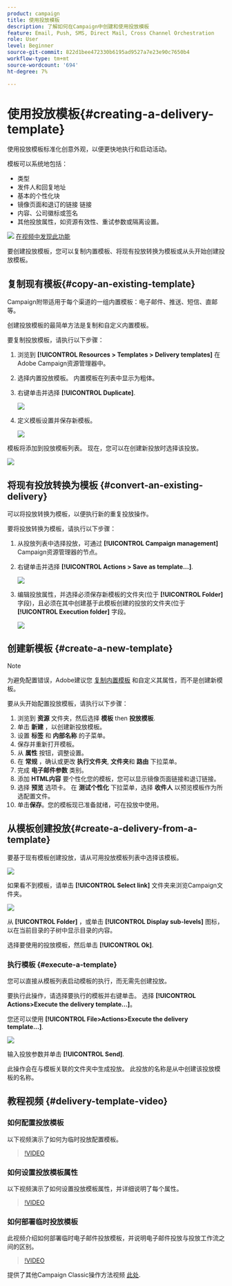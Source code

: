 ```yaml
---
product: campaign
title: 使用投放模板
description: 了解如何在Campaign中创建和使用投放模板
feature: Email, Push, SMS, Direct Mail, Cross Channel Orchestration
role: User
level: Beginner
source-git-commit: 822d1bee472330b6195ad9527a7e23e90c7650b4
workflow-type: tm+mt
source-wordcount: '694'
ht-degree: 7%

---
```


# 使用投放模板{#creating-a-delivery-template}

使用投放模板标准化创意外观，以便更快地执行和启动活动。

模板可以系统地包括：

* 类型
* 发件人和回复地址
* 基本的个性化块
* 镜像页面和退订的链接 链接
* 内容、公司徽标或签名
* 其他投放属性，如资源有效性、重试参数或隔离设置。

![](assets/do-not-localize/how-to-video.png) [在视频中发现此功能](#delivery-template-video)

要创建投放模板，您可以复制内置模板、将现有投放转换为模板或从头开始创建投放模板。

## 复制现有模板{#copy-an-existing-template}

Campaign附带适用于每个渠道的一组内置模板：电子邮件、推送、短信、直邮等。

创建投放模板的最简单方法是复制和自定义内置模板。

要复制投放模板，请执行以下步骤：

1. 浏览到 **[!UICONTROL Resources > Templates > Delivery templates]** 在Adobe Campaign资源管理器中。
1. 选择内置投放模板。 内置模板在列表中显示为粗体。
1. 右键单击并选择 **[!UICONTROL Duplicate]**.

   ![](assets/duplicate-built-in-template.png)

1. 定义模板设置并保存新模板。

   ![](assets/delivery-template-new.png)

模板将添加到投放模板列表。 现在，您可以在创建新投放时选择该投放。

![](assets/select-the-new-template.png)

## 将现有投放转换为模板 {#convert-an-existing-delivery}

可以将投放转换为模板，以便执行新的重复投放操作。

要将投放转换为模板，请执行以下步骤：

1. 从投放列表中选择投放，可通过 **[!UICONTROL Campaign management]** Campaign资源管理器的节点。

1. 右键单击并选择 **[!UICONTROL Actions > Save as template...]**.

   ![](assets/save-as-template.png)

1. 编辑投放属性，并选择必须保存新模板的文件夹(位于 **[!UICONTROL Folder]** 字段)，且必须在其中创建基于此模板创建的投放的文件夹(位于 **[!UICONTROL Execution folder]** 字段。

   ![](assets/template-select-folders.png)

## 创建新模板 {#create-a-new-template}

>[!NOTE]
>
>为避免配置错误，Adobe建议您 [复制内置模板](#copy-an-existing-template) 和自定义其属性，而不是创建新模板。

要从头开始配置投放模板，请执行以下步骤：

1. 浏览到 **资源** 文件夹，然后选择 **模板** then **投放模板**.
1. 单击 **新建** ，以创建新投放模板。
1. 设置 **标签** 和 **内部名称** 的子菜单。
1. 保存并重新打开模板。
1. 从 **属性** 按钮，调整设置。
1. 在 **常规** ，确认或更改 **执行文件夹**, **文件夹**&#x200B;和 **路由** 下拉菜单。
1. 完成 **电子邮件参数** 类别。
1. 添加 **HTML内容** 要个性化您的模板，您可以显示镜像页面链接和退订链接。
1. 选择 **预览** 选项卡。 在 **测试个性化** 下拉菜单，选择 **收件人** 以预览模板作为所选配置文件。
1. 单击&#x200B;**保存**。您的模板现已准备就绪，可在投放中使用。


## 从模板创建投放{#create-a-delivery-from-a-template}

要基于现有模板创建投放，请从可用投放模板列表中选择该模板。

![](assets/select-the-new-template.png)

如果看不到模板，请单击 **[!UICONTROL Select link]** 文件夹来浏览Campaign文件夹。

![](assets/browse-templates.png)

从 **[!UICONTROL Folder]** ，或单击 **[!UICONTROL Display sub-levels]** 图标，以在当前目录的子树中显示目录的内容。

选择要使用的投放模板，然后单击 **[!UICONTROL Ok]**.

### 执行模板 {#execute-a-template}

您可以直接从模板列表启动模板的执行，而无需先创建投放。

要执行此操作，请选择要执行的模板并右键单击。 选择 **[!UICONTROL Actions>Execute the delivery template...]**。

您还可以使用 **[!UICONTROL File>Actions>Execute the delivery template...]**.

![](assets/execute-delivery-template.png)

输入投放参数并单击 **[!UICONTROL Send]**.

此操作会在与模板关联的文件夹中生成投放。 此投放的名称是从中创建该投放模板的名称。


## 教程视频 {#delivery-template-video}

### 如何配置投放模板

以下视频演示了如何为临时投放配置模板。

>[!VIDEO](https://video.tv.adobe.com/v/342082?quality=12)

### 如何设置投放模板属性

以下视频演示了如何设置投放模板属性，并详细说明了每个属性。

>[!VIDEO](https://video.tv.adobe.com/v/338969?quality=12)

### 如何部署临时投放模板

此视频介绍如何部署临时电子邮件投放模板，并说明电子邮件投放与投放工作流之间的区别。

>[!VIDEO](https://video.tv.adobe.com/v/338965?quality=12)

提供了其他Campaign Classic操作方法视频 [此处](https://experienceleague.adobe.com/docs/campaign-classic-learn/tutorials/overview.html?lang=zh-Hans).
